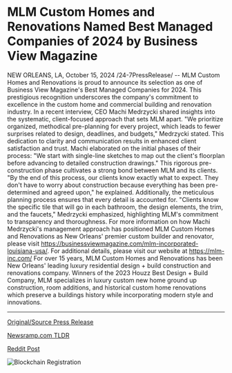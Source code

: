 # MLM Custom Homes and Renovations Named Best Managed Companies of 2024 by Business View Magazine

NEW ORLEANS, LA, October 15, 2024 /24-7PressRelease/ -- MLM Custom Homes and Renovations is proud to announce its selection as one of Business View Magazine's Best Managed Companies for 2024. This prestigious recognition underscores the company's commitment to excellence in the custom home and commercial building and renovation industry.  In a recent interview, CEO Machi Medrzycki shared insights into the systematic, client-focused approach that sets MLM apart. "We prioritize organized, methodical pre-planning for every project, which leads to fewer surprises related to design, deadlines, and budgets," Medrzycki stated. This dedication to clarity and communication results in enhanced client satisfaction and trust.  Machi elaborated on the initial phases of their process: "We start with single-line sketches to map out the client's floorplan before advancing to detailed construction drawings." This rigorous pre-construction phase cultivates a strong bond between MLM and its clients. "By the end of this process, our clients know exactly what to expect. They don't have to worry about construction because everything has been pre-determined and agreed upon," he explained.  Additionally, the meticulous planning process ensures that every detail is accounted for. "Clients know the specific tile that will go in each bathroom, the design elements, the trim, and the faucets," Medrzycki emphasized, highlighting MLM's commitment to transparency and thoroughness.  For more information on how Machi Medrzycki's management approach has positioned MLM Custom Homes and Renovations as New Orleans' premier custom builder and renovator, please visit https://businessviewmagazine.com/mlm-incorporated-louisiana-usa/.  For additional details, please visit our website at https://mlm-inc.com/  For over 15 years, MLM Custom Homes and Renovations has been New Orleans' leading luxury residential design + build construction and renovations company. Winners of the 2023 Houzz Best Design + Build Company, MLM specializes in luxury custom new home ground up construction, room additions, and historical custom home renovations which preserve a buildings history while incorporating modern style and innovations. 

---

[Original/Source Press Release](https://www.24-7pressrelease.com/press-release/515242/mlm-custom-homes-and-renovations-named-best-managed-companies-of-2024-by-business-view-magazine)
                    

[Newsramp.com TLDR](https://newsramp.com/curated-news/mlm-custom-homes-and-renovations-named-best-managed-company-for-2024/42064b67201e69a0ac88064f62a3eb52) 

 



[Reddit Post](https://www.reddit.com/r/AwardsAndRecognition/comments/1g4230q/mlm_custom_homes_and_renovations_named_best/) 



![Blockchain Registration](https://cdn.newsramp.app/24-7PressRelease/qrcode/2410/15/evenxANx.webp)